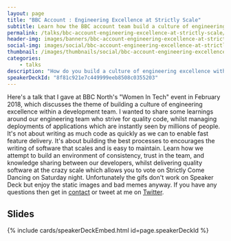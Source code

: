 ```yaml
---
layout: page
title: "BBC Account : Engineering Excellence at Strictly Scale"
subtitle: Learn how the BBC account team build a culture of engineering excellence
permalink: /talks/bbc-account-engineering-excellence-at-strictly-scale/
header-img: images/banners/bbc-account-engineering-excellence-at-strictly-scale.jpg
social-img: images/social/bbc-account-engineering-excellence-at-strictly-scale.jpg
thumbnail: /images/thumbnails/social/bbc-account-engineering-excellence-at-strictly-scale-thumb.jpg
categories:
    - talks
description: "How do you build a culture of engineering excellence within a development team? How do you ensure code quality for applications that get used by millions of people as soon as they're deployed to your production environment? Learn more in this talk."
speakerDeckId: "8f81c921e7c449999eeb8508c0355203"
---
```


Here's a talk that I gave at BBC North's "Women In Tech" event in February 2018, which discusses the theme of building a culture of engineering excellence within a development team. I wanted to share some learnings around our engineering team who strive for quality code, whilst managing deployments of applications which are instantly seen by millions of people. It's not about writing as much code as quickly as we can to enable fast feature delivery. It's about building the best processes to encourages the writing of software that scales and is easy to maintain. Learn how we attempt to build an environment of consistency, trust in the team, and knowledge sharing between our developers, whilst delivering quality software at the crazy scale which allows you to vote on Strictly Come Dancing on Saturday night. Unfortunately the gifs don't work on Speaker Deck but enjoy the static images and bad memes anyway. If you have any questions then get in [contact](/contact) or tweet at me on [Twitter](https://twitter.com/marclittlemore).

## Slides

{% include cards/speakerDeckEmbed.html id=page.speakerDeckId %}
